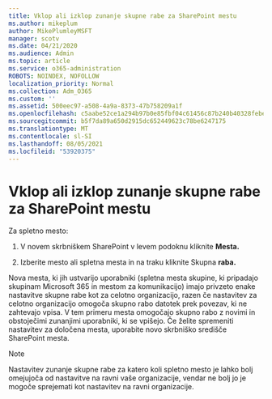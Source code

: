 ```yaml
---
title: Vklop ali izklop zunanje skupne rabe za SharePoint mestu
ms.author: mikeplum
author: MikePlumleyMSFT
manager: scotv
ms.date: 04/21/2020
ms.audience: Admin
ms.topic: article
ms.service: o365-administration
ROBOTS: NOINDEX, NOFOLLOW
localization_priority: Normal
ms.collection: Adm_O365
ms.custom: ''
ms.assetid: 500eec97-a508-4a9a-8373-47b758209a1f
ms.openlocfilehash: c5aabe52ce1a294b97b0e85fbf04c61456c87b240b40328febe1634aad1a17c6
ms.sourcegitcommit: b5f7da89a650d2915dc652449623c78be6247175
ms.translationtype: MT
ms.contentlocale: sl-SI
ms.lasthandoff: 08/05/2021
ms.locfileid: "53920375"
---
```

# <a name="turn-external-sharing-on-or-off-for-a-sharepoint-site"></a>Vklop ali izklop zunanje skupne rabe za SharePoint mestu

Za spletno mesto:
  
1. V novem skrbniškem SharePoint v levem podoknu kliknite **Mesta.**
    
2. Izberite mesto ali spletna mesta in na traku kliknite Skupna **raba.**
    
Nova mesta, ki jih ustvarijo uporabniki (spletna mesta skupine, ki pripadajo skupinam Microsoft 365 in mestom za komunikacijo) imajo privzeto enake nastavitve skupne rabe kot za celotno organizacijo, razen če nastavitev za celotno organizacijo omogoča skupno rabo datotek prek povezav, ki ne zahtevajo vpisa. V tem primeru mesta omogočajo skupno rabo z novimi in obstoječimi zunanjimi uporabniki, ki se vpišejo. Če želite spremeniti nastavitev za določena mesta, uporabite novo skrbniško središče SharePoint mesta.
  
> [!NOTE]
> Nastavitev zunanje skupne rabe za katero koli spletno mesto je lahko bolj omejujoča od nastavitve na ravni vaše organizacije, vendar ne bolj jo je mogoče sprejemati kot nastavitev na ravni organizacije. 
  

